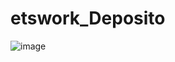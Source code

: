 # etswork_Deposito

![image](https://github.com/Ekret/etswork_Deposito/assets/93188954/1155fedd-6064-4768-834b-8e292c29cf32)
